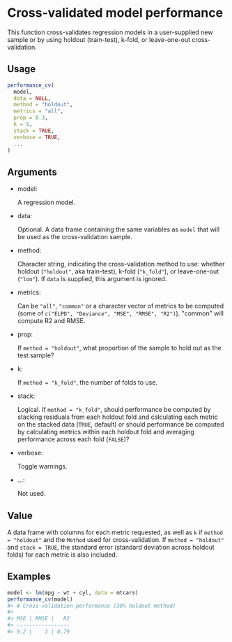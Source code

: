 # Cross-validated model performance

This function cross-validates regression models in a user-supplied new
sample or by using holdout (train-test), k-fold, or leave-one-out
cross-validation.

## Usage

``` r
performance_cv(
  model,
  data = NULL,
  method = "holdout",
  metrics = "all",
  prop = 0.3,
  k = 5,
  stack = TRUE,
  verbose = TRUE,
  ...
)
```

## Arguments

- model:

  A regression model.

- data:

  Optional. A data frame containing the same variables as `model` that
  will be used as the cross-validation sample.

- method:

  Character string, indicating the cross-validation method to use:
  whether holdout (`"holdout"`, aka train-test), k-fold (`"k_fold"`), or
  leave-one-out (`"loo"`). If `data` is supplied, this argument is
  ignored.

- metrics:

  Can be `"all"`, `"common"` or a character vector of metrics to be
  computed (some of `c("ELPD", "Deviance", "MSE", "RMSE", "R2")`).
  "common" will compute R2 and RMSE.

- prop:

  If `method = "holdout"`, what proportion of the sample to hold out as
  the test sample?

- k:

  If `method = "k_fold"`, the number of folds to use.

- stack:

  Logical. If `method = "k_fold"`, should performance be computed by
  stacking residuals from each holdout fold and calculating each metric
  on the stacked data (`TRUE`, default) or should performance be
  computed by calculating metrics within each holdout fold and averaging
  performance across each fold (`FALSE`)?

- verbose:

  Toggle warnings.

- ...:

  Not used.

## Value

A data frame with columns for each metric requested, as well as `k` if
`method = "holdout"` and the `Method` used for cross-validation. If
`method = "holdout"` and `stack = TRUE`, the standard error (standard
deviation across holdout folds) for each metric is also included.

## Examples

``` r
model <- lm(mpg ~ wt + cyl, data = mtcars)
performance_cv(model)
#> # Cross-validation performance (30% holdout method)
#> 
#> MSE | RMSE |   R2
#> -----------------
#> 9.2 |    3 | 0.79
```
